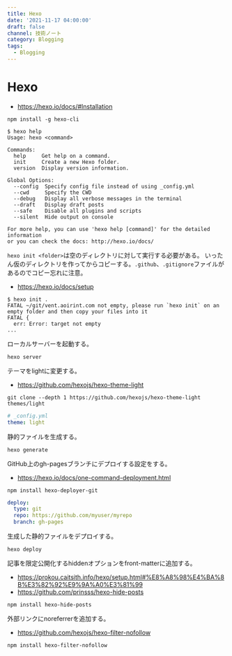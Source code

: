 ```yaml
---
title: Hexo
date: '2021-11-17 04:00:00'
draft: false
channel: 技術ノート
category: Blogging
tags:
  - Blogging
---
```

# Hexo

- <https://hexo.io/docs/#Installation>

```shell
npm install -g hexo-cli
```

```shell
$ hexo help
Usage: hexo <command>

Commands:
  help     Get help on a command.
  init     Create a new Hexo folder.
  version  Display version information.

Global Options:
  --config  Specify config file instead of using _config.yml
  --cwd     Specify the CWD
  --debug   Display all verbose messages in the terminal
  --draft   Display draft posts
  --safe    Disable all plugins and scripts
  --silent  Hide output on console

For more help, you can use 'hexo help [command]' for the detailed information
or you can check the docs: http://hexo.io/docs/
```

`hexo init <folder>`は空のディレクトリに対して実行する必要がある。
いったん仮のディレクトリを作ってからコピーする。`.github`、`.gitignore`ファイルがあるのでコピー忘れに注意。

- <https://hexo.io/docs/setup>

```shell
$ hexo init .
FATAL ~/git/vent.aoirint.com not empty, please run `hexo init` on an empty folder and then copy your files into it
FATAL {
  err: Error: target not empty
...
```

ローカルサーバーを起動する。

```shell
hexo server
```

テーマをlightに変更する。

- <https://github.com/hexojs/hexo-theme-light>

```shell
git clone --depth 1 https://github.com/hexojs/hexo-theme-light themes/light
```

```yaml
# _config.yml
theme: light
```

静的ファイルを生成する。

```shell
hexo generate
```

GitHub上のgh-pagesブランチにデプロイする設定をする。

- <https://hexo.io/docs/one-command-deployment.html>

```shell
npm install hexo-deployer-git
```

```yaml
deploy:
  type: git
  repo: https://github.com/myuser/myrepo
  branch: gh-pages
```

生成した静的ファイルをデプロイする。

```shell
hexo deploy
```


記事を限定公開化するhiddenオプションをfront-matterに追加する。

- <https://prokou.caitsith.info/hexo/setup.html#%E8%A8%98%E4%BA%8B%E3%82%92%E9%9A%A0%E3%81%99>
- <https://github.com/prinsss/hexo-hide-posts>

```shell
npm install hexo-hide-posts
```

外部リンクにnoreferrerを追加する。

- <https://github.com/hexojs/hexo-filter-nofollow>

```
npm install hexo-filter-nofollow
```
